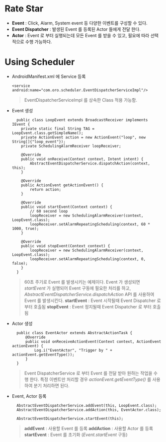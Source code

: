 # Rate Star

- **Event** : Click, Alarm, System event 등 다양한 이벤트를 구성할 수 있다.
- **Event Dispatcher** : 발생된 Event 를 등록된 Actor 들에게 전달 한다.
- **Actor** : Event 로 부터 실행되는데 모든 Event 를 받을 수 있고, 필요에 따라 선택적으로 수행 가능하다.

# Using Scheduler

- AndroidManifest.xml 에 Service 등록

  ```
  <service android:name="com.oro.scheduler.EventDispatcherServiceImpl"/>
  ```

  > EventDispatcherServiceImpl 를 상속한 Class 적용 가능함.

- Event 생성

  ```
    public class LoopEvent extends BroadcastReceiver implements IEvent {
      private static final String TAG = LoopEvent.class.getSimpleName();
      private ActionEvent action = new ActionEvent("loop", new String[]{"loop_event"});
      private SchedulingAlarmReceiver loopReceiver;

      @Override
      public void onReceive(Context context, Intent intent) {
          AbstractEventDispatcherService.dispatchAction(context, this);
      }

      @Override
      public ActionEvent getActionEvent() {
          return action;
      }

      @Override
      public void startEvent(Context context) {
          // 60 second loop
          loopReceiver = new SchedulingAlarmReceiver(context, LoopEvent.class);
          loopReceiver.setAlarmRepeatingScheduling(context, 60 * 1000, true);
      }

      @Override
      public void stopEvent(Context context) {
          loopReceiver = new SchedulingAlarmReceiver(context, LoopEvent.class);
          loopReceiver.setAlarmRepeatingScheduling(context, 0, false);
      }
    }
  ```

  > 60초 주기로 Event 를 발생시키는 예제이다. Event 가 생성되면 _startEvent_ 가 실행되어 Event 구동에 필요한 처리를 하고, _AbstractEventDispatcherService.dispatchAction_ API 를 사용하여 Event 를 발생시킨다. **startEvent** : Event 시작될때 Event Dispatcher 로 부터 호출됨 **stopEvent** : Event 정지될때 Event Dispatcher 로 부터 호출됨

- Actor 생성

  ```
    public class EventActor extends AbstractActionTask {
        @Override
        public void onReceiveActionEvent(Context context, ActionEvent actionEvent) {
            Log.i("EventActor", "Trigger by " + actionEvent.getEventType());
        }
    }
  ```

  > Event DispatcherService 로 부터 Event 를 전달 받아 원하는 작업을 수행 한다. 특정 이벤트만 처리할 경우 _actionEvent.getEventType()_ 를 사용하여 분기 처리하면 된다.

- Event, Actor 등록

  ```
    AbstractEventDispatcherService.addEvent(this, LoopEvent.class);
    AbstractEventDispatcherService.addAction(this, EventActor.class);

    AbstractEventDispatcherService.startEvent(this);
  ```

  > **addEvent** : 사용할 Event 를 등록 **addAction** : 사용할 Actor 를 등록 **startEvent** : Event 를 초기화 (_Event.startEvent_ 구동)
